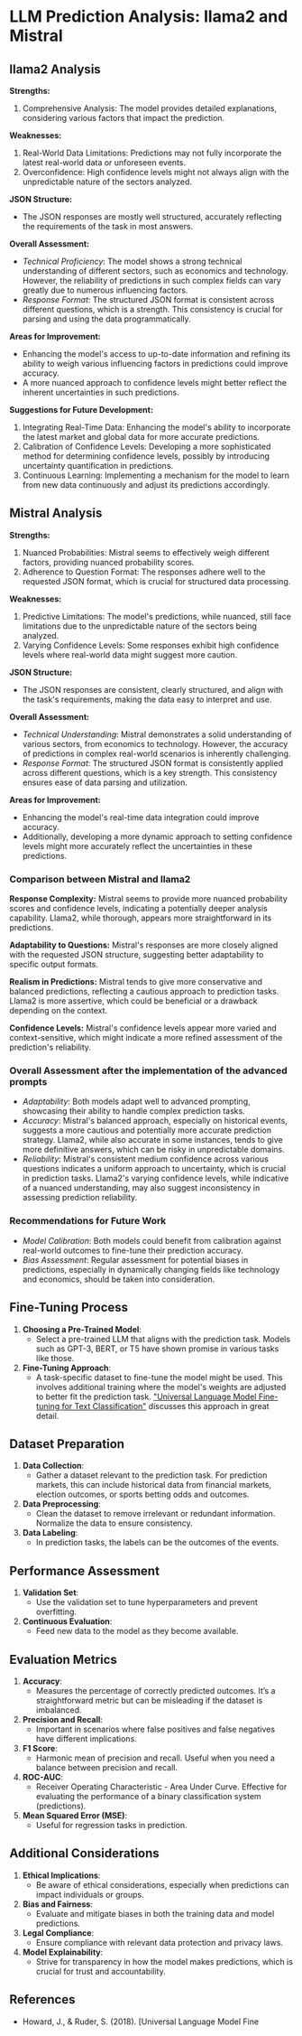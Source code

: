 # LLM Prediction Analysis: llama2 and Mistral

## llama2 Analysis
**Strengths:**
1. Comprehensive Analysis: The model provides detailed explanations, considering various factors that impact the prediction.

**Weaknesses:**
1. Real-World Data Limitations: Predictions may not fully incorporate the latest real-world data or unforeseen events.
2. Overconfidence: High confidence levels might not always align with the unpredictable nature of the sectors analyzed.

**JSON Structure:**
- The JSON responses are mostly well structured, accurately reflecting the requirements of the task in most answers.

**Overall Assessment:**
- *Technical Proficiency*: The model shows a strong technical understanding of different sectors, such as economics and technology. However, the reliability of predictions in such complex fields can vary greatly due to numerous influencing factors.
- *Response Format*: The structured JSON format is consistent across different questions, which is a strength. This consistency is crucial for parsing and using the data programmatically.

**Areas for Improvement:**
- Enhancing the model's access to up-to-date information and refining its ability to weigh various influencing factors in predictions could improve accuracy.
- A more nuanced approach to confidence levels might better reflect the inherent uncertainties in such predictions.

**Suggestions for Future Development:**
1. Integrating Real-Time Data: Enhancing the model's ability to incorporate the latest market and global data for more accurate predictions.
2. Calibration of Confidence Levels: Developing a more sophisticated method for determining confidence levels, possibly by introducing uncertainty quantification in predictions.
3. Continuous Learning: Implementing a mechanism for the model to learn from new data continuously and adjust its predictions accordingly.

## Mistral Analysis
**Strengths:**
1. Nuanced Probabilities: Mistral seems to effectively weigh different factors, providing nuanced probability scores.
2. Adherence to Question Format: The responses adhere well to the requested JSON format, which is crucial for structured data processing.

**Weaknesses:**
1. Predictive Limitations: The model's predictions, while nuanced, still face limitations due to the unpredictable nature of the sectors being analyzed.
2. Varying Confidence Levels: Some responses exhibit high confidence levels where real-world data might suggest more caution.

**JSON Structure:**
- The JSON responses are consistent, clearly structured, and align with the task's requirements, making the data easy to interpret and use.

**Overall Assessment:**
- *Technical Understanding*: Mistral demonstrates a solid understanding of various sectors, from economics to technology. However, the accuracy of predictions in complex real-world scenarios is inherently challenging.
- *Response Format*: The structured JSON format is consistently applied across different questions, which is a key strength. This consistency ensures ease of data parsing and utilization.

**Areas for Improvement:**
- Enhancing the model's real-time data integration could improve accuracy.
- Additionally, developing a more dynamic approach to setting confidence levels might more accurately reflect the uncertainties in these predictions.

### Comparison between Mistral and llama2

**Response Complexity:** Mistral seems to provide more nuanced probability scores and confidence levels, indicating a potentially deeper analysis capability. Llama2, while thorough, appears more straightforward in its predictions.

**Adaptability to Questions:** Mistral's responses are more closely aligned with the requested JSON structure, suggesting better adaptability to specific output formats.

**Realism in Predictions:** Mistral tends to give more conservative and balanced predictions, reflecting a cautious approach to prediction tasks. Llama2 is more assertive, which could be beneficial or a drawback depending on the context.

**Confidence Levels:** Mistral's confidence levels appear more varied and context-sensitive, which might indicate a more refined assessment of the prediction's reliability.

### Overall Assessment after the implementation of the advanced prompts
- *Adaptability*: Both models adapt well to advanced prompting, showcasing their ability to handle complex prediction tasks.
- *Accuracy*: Mistral's balanced approach, especially on historical events, suggests a more cautious and potentially more accurate prediction strategy. Llama2, while also accurate in some instances, tends to give more definitive answers, which can be risky in unpredictable domains.
- *Reliability*: Mistral's consistent medium confidence across various questions indicates a uniform approach to uncertainty, which is crucial in prediction tasks. Llama2's varying confidence levels, while indicative of a nuanced understanding, may also suggest inconsistency in assessing prediction reliability.

### Recommendations for Future Work
- *Model Calibration*: Both models could benefit from calibration against real-world outcomes to fine-tune their prediction accuracy.
- *Bias Assessment*: Regular assessment for potential biases in predictions, especially in dynamically changing fields like technology and economics, should be taken into consideration.

## Fine-Tuning Process
1. **Choosing a Pre-Trained Model**:
   - Select a pre-trained LLM that aligns with the prediction task. Models such as GPT-3, BERT, or T5 have shown promise in various tasks like those.
2. **Fine-Tuning Approach**:
   - A task-specific dataset to fine-tune the model might be used. This involves additional training where the model's weights are adjusted to better fit the prediction task. ["Universal Language Model Fine-tuning for Text Classification"](https://arxiv.org/abs/1801.06146) discusses this approach in great detail.
   
## Dataset Preparation
1. **Data Collection**:
   - Gather a dataset relevant to the prediction task. For prediction markets, this can include historical data from financial markets, election outcomes, or sports betting odds and outcomes.
2. **Data Preprocessing**:
   - Clean the dataset to remove irrelevant or redundant information. Normalize the data to ensure consistency.
3. **Data Labeling**:
   - In prediction tasks, the labels can be the outcomes of the events.

## Performance Assessment
1. **Validation Set**:
   - Use the validation set to tune hyperparameters and prevent overfitting.
2. **Continuous Evaluation**:
   - Feed new data to the model as they become available.

## Evaluation Metrics
1. **Accuracy**:
   - Measures the percentage of correctly predicted outcomes. It’s a straightforward metric but can be misleading if the dataset is imbalanced.
2. **Precision and Recall**:
   - Important in scenarios where false positives and false negatives have different implications.
3. **F1 Score**:
   - Harmonic mean of precision and recall. Useful when you need a balance between precision and recall.
4. **ROC-AUC**:
   - Receiver Operating Characteristic - Area Under Curve. Effective for evaluating the performance of a binary classification system (predictions).
5. **Mean Squared Error (MSE)**:
   - Useful for regression tasks in prediction.

## Additional Considerations
1. **Ethical Implications**:
   - Be aware of ethical considerations, especially when predictions can impact individuals or groups.
2. **Bias and Fairness**:
   - Evaluate and mitigate biases in both the training data and model predictions.
3. **Legal Compliance**:
   - Ensure compliance with relevant data protection and privacy laws.
4. **Model Explainability**:
   - Strive for transparency in how the model makes predictions, which is crucial for trust and accountability.

## References
- Howard, J., & Ruder, S. (2018). [Universal Language Model Fine
